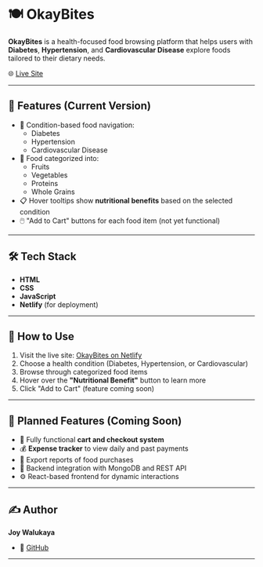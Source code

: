 # 🍽️ OkayBites

**OkayBites** is a health-focused food browsing platform that helps users with **Diabetes**, **Hypertension**, and **Cardiovascular Disease** explore foods tailored to their dietary needs.

🌐 [Live Site](https://okaybitesdemo.netlify.app/)

---

## 📌 Features (Current Version)

- 🎯 Condition-based food navigation:
  - Diabetes
  - Hypertension
  - Cardiovascular Disease
- 🥗 Food categorized into:
  - Fruits
  - Vegetables
  - Proteins
  - Whole Grains
- 📋 Hover tooltips show **nutritional benefits** based on the selected condition
- 🖱️ "Add to Cart" buttons for each food item (not yet functional)

---

## 🛠️ Tech Stack

- **HTML**
- **CSS**
- **JavaScript**
- **Netlify** (for deployment)

---

## 🚀 How to Use

1. Visit the live site: [OkayBites on Netlify](https://okaybitesdemo.netlify.app/)
2. Choose a health condition (Diabetes, Hypertension, or Cardiovascular)
3. Browse through categorized food items
4. Hover over the **"Nutritional Benefit"** button to learn more
5. Click "Add to Cart" (feature coming soon)

---

## 🔮 Planned Features (Coming Soon)

- 🛒 Fully functional **cart and checkout system**
- 💰 **Expense tracker** to view daily and past payments
- 📄 Export reports of food purchases
- 🔄 Backend integration with MongoDB and REST API
- ⚙️ React-based frontend for dynamic interactions

---

## ✍️ Author

**Joy Walukaya**  
- 💼 [GitHub](https://github.com/JoyWalukaya)

---


